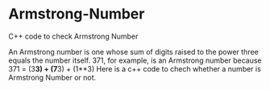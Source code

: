 # Armstrong-Number
C++ code to check Armstrong Number

An Armstrong number is one whose sum of digits raised to the power three equals the number itself. 
371, for example, is an Armstrong number because 
371 = (3**3) + (7**3) + (1**3)
Here is a c++ code to chech whether a number is Armstrong Number or not.
